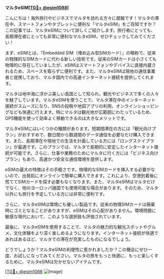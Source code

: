 **マルタeSIM[[TG💪+ @esim1088](https://t.me/s/esim1088)]**

こんにちは！海外旅行やビジネスでマルタを訪れる方々に朗報です！マルタの滞在中、スマートフォンやタブレットに便利な「マルタeSIM」をご存知ですか？この記事では、マルタeSIMについて詳しくご紹介します。旅行者にとっても、長期滞在者にとっても非常に便利なマルタeSIM、ぜひチェックしてみてください！

まず、eSIMとは、「Embedded SIM（埋め込み型SIMカード）」の略称で、従来の物理的なSIMカードに代わる新しい技術です。従来のSIMカードは小さくても物理的に存在していましたが、eSIMはスマートフォンやデバイスに直接内蔵されるため、スペースを取らずに便利です。また、マルタeSIMは現地の通信事業者と提携しており、マルタ国内での高速インターネット接続を提供してくれます。

マルタは地中海に浮かぶ美しい島国として知られ、観光やビジネスで多くの人々を魅了しています。マルタeSIMを使うことで、マルタ滞在中のインターネット接続がスムーズになり、SNSの投稿や地図アプリの利用、オンラインショッピングなども快適に行えます。特にマルタは観光地が広範囲にわたっているため、GPS機能を使って効率よく移動できるのは大きなメリットです。

マルタeSIMにはいくつかの種類があります。短期間滞在の方には「観光向けプラン」がおすすめで、数日間から数週間のデータ通信を必要なだけ購入できます。また、長期滞在や現地での生活を計画している方には「ロングステイプラン」が最適です。このプランでは、マルタで長期的に安定したインターネット接続が可能です。さらに、仕事や業務のためにマルタに行く方には「ビジネス向けプラン」もあり、高速かつ安全な通信環境を提供します。

eSIMの最大の特徴はその手軽さです。物理的なSIMカードを挿入する必要がないので、出発前にオンラインで簡単に購入できます。これにより、空港到着後に慌ててSIMカードを探す必要もなくなります。また、マルタeSIMはマルタだけでなく、他のヨーロッパ諸国でも使用可能な場合があります。そのため、マルタ以外にも旅行を予定している方には非常に便利です。

さらに、マルタeSIMは環境にも優しい製品です。従来の物理SIMカードは廃棄時にゴミとなることがありますが、eSIMはその心配がありません。環境問題に敏感な現代において、このような選択肢も評価されています。

最後に、マルタeSIMを使用することで、マルタの魅力的な観光スポットやグルメ、文化体験をより深く楽しめるようになります。インターネット接続が快適であればあるほど、マルタでの滞在が充実したものになるでしょう。

どうでしょうか？マルタeSIMの利便性に惹かれましたか？この機会にぜひ一度、お試しになってみてください。マルタの旅をもっと快適に、もっと楽しくするために、マルタeSIMは欠かせないアイテムです。

[[TG💪+ @esim1088](https://t.me/s/esim1088) ![Image](https://i.postimg.cc/Y0z9fWf4/image.png)]